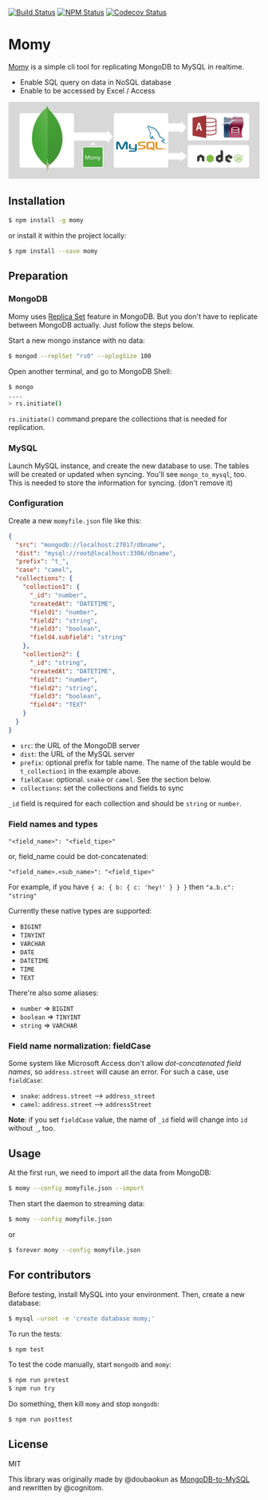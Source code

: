 [![Build Status][circle-image]][circle-url]
[![NPM Status][npm-image]][npm-url]
[![Codecov Status][codecov-image]][codecov-url]

# Momy

[Momy](https://goo.gl/maps/s9hXxKyoACv) is a simple cli tool for replicating MongoDB to MySQL in realtime.

- Enable SQL query on data in NoSQL database
- Enable to be accessed by Excel / Access

![Momy](images/concept.png)

## Installation

```bash
$ npm install -g momy
```

or install it within the project locally:

```bash
$ npm install --save momy
```

## Preparation

### MongoDB

Momy uses [Replica Set](http://docs.mongodb.org/manual/replication/) feature in MongoDB. But you don't have to replicate between MongoDB actually. Just follow the steps below.

Start a new mongo instance with no data:

```bash
$ mongod --replSet "rs0" --oplogSize 100
```

Open another terminal, and go to MongoDB Shell:

```bash
$ mongo
....
> rs.initiate()
```

`rs.initiate()` command prepare the collections that is needed for replication.

### MySQL

Launch MySQL instance, and create the new database to use. The tables will be created or updated when syncing. You'll see `mongo_to_mysql`, too. This is needed to store the information for syncing. (don't remove it)

### Configuration

Create a new `momyfile.json` file like this:

```json
{
  "src": "mongodb://localhost:27017/dbname",
  "dist": "mysql://root@localhost:3306/dbname",
  "prefix": "t_",
  "case": "camel",
  "collections": {
    "collection1": {
      "_id": "number",
      "createdAt": "DATETIME",
      "field1": "number",
      "field2": "string",
      "field3": "boolean",
      "field4.subfield": "string"
    },
    "collection2": {
      "_id": "string",
      "createdAt": "DATETIME",
      "field1": "number",
      "field2": "string",
      "field3": "boolean",
      "field4": "TEXT"
    }
  }
}
```

- `src`: the URL of the MongoDB server
- `dist`: the URL of the MySQL server
- `prefix`: optional prefix for table name. The name of the table would be `t_collection1` in the example above.
- `fieldCase`: optional. `snake` or `camel`. See the section below.
- `collections`: set the collections and fields to sync

`_id` field is required for each collection and should be `string` or `number`.

### Field names and types

```
"<field_name>": "<field_tipe>"
```
or, field_name could be dot-concatenated:
```
"<field_name>.<sub_name>": "<field_tipe>"
```

For example, if you have `{ a: { b: { c: 'hey!' } } }` then `"a.b.c": "string"`

Currently these native types are supported:

- `BIGINT`
- `TINYINT`
- `VARCHAR`
- `DATE`
- `DATETIME`
- `TIME`
- `TEXT`

There're also some aliases:

- `number` => `BIGINT`
- `boolean` => `TINYINT`
- `string` => `VARCHAR`

### Field name normalization: fieldCase

Some system like Microsoft Access don't allow *dot-concatenated field names*, so `address.street` will cause an error. For such a case, use `fieldCase`:

- `snake`: `address.street` --> `address_street`
- `camel`: `address.street` --> `addressStreet`

**Note**: if you set `fieldCase` value, the name of `_id` field will change into `id` without `_`, too.

## Usage

At the first run, we need to import all the data from MongoDB:

```bash
$ momy --config momyfile.json --import
```

Then start the daemon to streaming data:

```bash
$ momy --config momyfile.json
```

or

```bash
$ forever momy --config momyfile.json
```

## For contributors

Before testing, install MySQL into your environment. Then, create a new database:

```bash
$ mysql -uroot -e 'create database momy;'
```

To run the tests:

```bash
$ npm test
```

To test the code manually, start `mongodb` and `momy`:

```bash
$ npm run pretest
$ npm run try
```

Do something, then kill `momy` and stop `mongodb`:

```bash
$ npm run posttest
```

## License

MIT

This library was originally made by @doubaokun as [MongoDB-to-MySQL](https://github.com/doubaokun/MongoDB-to-MySQL) and rewritten by @cognitom.

[circle-image]:https://img.shields.io/circleci/project/github/cognitom/momy.svg?style=flat-square
[circle-url]:https://travis-ci.org/cognitom/momy
[npm-image]:https://img.shields.io/npm/v/momy.svg?style=flat-square
[npm-url]:https://www.npmjs.com/package/momy
[codecov-image]:https://img.shields.io/codecov/c/github/cognitom/momy.svg?style=flat-square
[codecov-url]:https://codecov.io/gh/cognitom/momy
